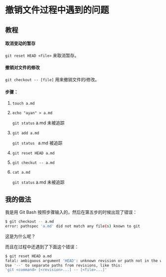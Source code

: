 # 撤销文件过程中遇到的问题

## 教程

#### 取消变动的暂存

`git reset HEAD <file>` 来取消暂存。



#### 撤销对文件的修改

`git checkout -- [file]` 用来撤销文件的i修改。



#### 步骤：

1. `touch a.md`

2. `echo "ayan" > a.md`

   `git status` a.md 未被追踪

3. `git add a.md`

   `git status ` a.md 被追踪

4. `git reset HEAD a.md`

5. `git checkut -- a.md`

6. `cat a.md`

   `git status` a.md 未被追踪

   

## 我的做法

我是用 Git Bash 按照步骤输入的，然后在第五步的时候出现了错误：

```bash
$ git checkout -- a.md
error: pathspec 'a.md' did not match any file(s) known to git
```

这是为什么呢？

而且在过程中还遇到了下面这个错误：

```bash
$ git reset HEAD a.md
fatal: ambiguous argument 'HEAD': unknown revision or path not in the working tree.
Use '--' to separate paths from revisions, like this:
'git <command> [<revision>...] -- [<file>...]'
```

